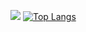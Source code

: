 ![](https://github-profile-summary-cards.vercel.app/api/cards/profile-details?username=kikemaru&theme=solarized_dark)
[![Top Langs](https://github-readme-stats.vercel.app/api/top-langs/?username=kikemaru&layout=compact)](https://github.com/anuraghazra/github-readme-stats)
